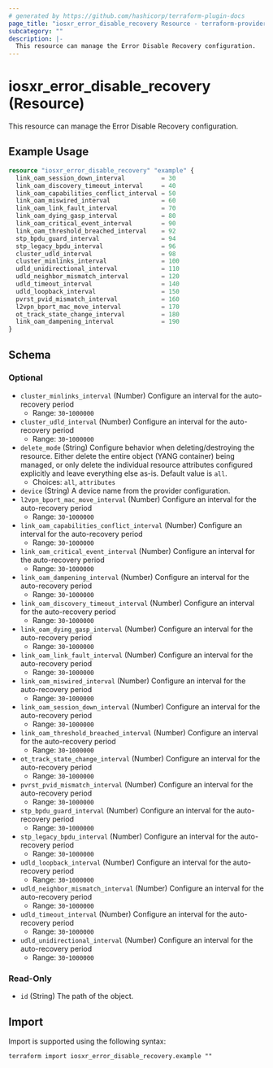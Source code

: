 ```yaml
---
# generated by https://github.com/hashicorp/terraform-plugin-docs
page_title: "iosxr_error_disable_recovery Resource - terraform-provider-iosxr"
subcategory: ""
description: |-
  This resource can manage the Error Disable Recovery configuration.
---
```


# iosxr_error_disable_recovery (Resource)

This resource can manage the Error Disable Recovery configuration.

## Example Usage

```terraform
resource "iosxr_error_disable_recovery" "example" {
  link_oam_session_down_interval          = 30
  link_oam_discovery_timeout_interval     = 40
  link_oam_capabilities_conflict_interval = 50
  link_oam_miswired_interval              = 60
  link_oam_link_fault_interval            = 70
  link_oam_dying_gasp_interval            = 80
  link_oam_critical_event_interval        = 90
  link_oam_threshold_breached_interval    = 92
  stp_bpdu_guard_interval                 = 94
  stp_legacy_bpdu_interval                = 96
  cluster_udld_interval                   = 98
  cluster_minlinks_interval               = 100
  udld_unidirectional_interval            = 110
  udld_neighbor_mismatch_interval         = 120
  udld_timeout_interval                   = 140
  udld_loopback_interval                  = 150
  pvrst_pvid_mismatch_interval            = 160
  l2vpn_bport_mac_move_interval           = 170
  ot_track_state_change_interval          = 180
  link_oam_dampening_interval             = 190
}
```

<!-- schema generated by tfplugindocs -->
## Schema

### Optional

- `cluster_minlinks_interval` (Number) Configure an interval for the auto-recovery period
  - Range: `30`-`1000000`
- `cluster_udld_interval` (Number) Configure an interval for the auto-recovery period
  - Range: `30`-`1000000`
- `delete_mode` (String) Configure behavior when deleting/destroying the resource. Either delete the entire object (YANG container) being managed, or only delete the individual resource attributes configured explicitly and leave everything else as-is. Default value is `all`.
  - Choices: `all`, `attributes`
- `device` (String) A device name from the provider configuration.
- `l2vpn_bport_mac_move_interval` (Number) Configure an interval for the auto-recovery period
  - Range: `30`-`1000000`
- `link_oam_capabilities_conflict_interval` (Number) Configure an interval for the auto-recovery period
  - Range: `30`-`1000000`
- `link_oam_critical_event_interval` (Number) Configure an interval for the auto-recovery period
  - Range: `30`-`1000000`
- `link_oam_dampening_interval` (Number) Configure an interval for the auto-recovery period
  - Range: `30`-`1000000`
- `link_oam_discovery_timeout_interval` (Number) Configure an interval for the auto-recovery period
  - Range: `30`-`1000000`
- `link_oam_dying_gasp_interval` (Number) Configure an interval for the auto-recovery period
  - Range: `30`-`1000000`
- `link_oam_link_fault_interval` (Number) Configure an interval for the auto-recovery period
  - Range: `30`-`1000000`
- `link_oam_miswired_interval` (Number) Configure an interval for the auto-recovery period
  - Range: `30`-`1000000`
- `link_oam_session_down_interval` (Number) Configure an interval for the auto-recovery period
  - Range: `30`-`1000000`
- `link_oam_threshold_breached_interval` (Number) Configure an interval for the auto-recovery period
  - Range: `30`-`1000000`
- `ot_track_state_change_interval` (Number) Configure an interval for the auto-recovery period
  - Range: `30`-`1000000`
- `pvrst_pvid_mismatch_interval` (Number) Configure an interval for the auto-recovery period
  - Range: `30`-`1000000`
- `stp_bpdu_guard_interval` (Number) Configure an interval for the auto-recovery period
  - Range: `30`-`1000000`
- `stp_legacy_bpdu_interval` (Number) Configure an interval for the auto-recovery period
  - Range: `30`-`1000000`
- `udld_loopback_interval` (Number) Configure an interval for the auto-recovery period
  - Range: `30`-`1000000`
- `udld_neighbor_mismatch_interval` (Number) Configure an interval for the auto-recovery period
  - Range: `30`-`1000000`
- `udld_timeout_interval` (Number) Configure an interval for the auto-recovery period
  - Range: `30`-`1000000`
- `udld_unidirectional_interval` (Number) Configure an interval for the auto-recovery period
  - Range: `30`-`1000000`

### Read-Only

- `id` (String) The path of the object.

## Import

Import is supported using the following syntax:

```shell
terraform import iosxr_error_disable_recovery.example ""
```
